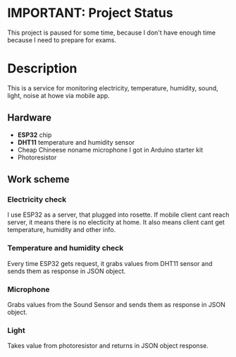 # IMPORTANT: Project Status

This project is paused for some time, because I don't have enough time because I need to prepare for exams.

# Description

This is a service for monitoring electricity, temperature, humidity, sound, light, noise at howe via mobile app.

## Hardware

* **ESP32** chip
* **DHT11** temperature and humidity sensor
* Cheap Chineese noname microphone I got in Arduino starter kit
* Photoresistor

## Work scheme

### Electricity check

I use ESP32 as a server, that plugged into rosette. If mobile client cant reach server, it means there is no electicity at home. It also means client cant get temperature, humidity and other info.

### Temperature and humidity check

Every time ESP32 gets request, it grabs values from DHT11 sensor and sends them as response in JSON object.

### Microphone

Grabs values from the Sound Sensor and sends them as response in JSON object.

### Light

Takes value from photoresistor and returns in JSON object response.
